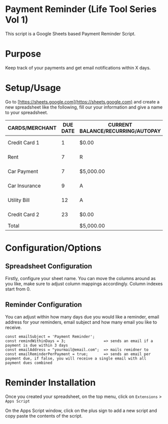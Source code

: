 # Payment Reminder (Life Tool Series Vol 1)

This script is a Google Sheets based Payment Reminder Script. 

# Purpose

Keep track of your payments and get email notifications within X days.

# Setup/Usage

Go to [https://sheets.google.com](https://sheets.google.com) and create a new spreadsheet like the following, fill our your information and give a name to your spreadsheet.

| CARDS/MERCHANT | DUE DATE | CURRENT BALANCE/RECURRING/AUTOPAY | Minimum Due/Payment | Payment URL                                                                        |
| -------------- | -------- | --------------------------------- | ------------------- | ---------------------------------------------------------------------------------- |
| Credit Card 1  | 1        | $0.00                             | $0.00               | [https://www.yourbank.com](https://www.yourbank.com/)                              |
| Rent           | 7        | R                                 | $500.00             | [https://payrent.com](https://payrent.com/)                                        |
| Car Payment    | 7        | $5,000.00                         | $200.00             | [https://carpayment.com](https://carpayment.com/)                                  |
| Car Insurance  | 9        | A                                 | $100.00             | [https://carinsurance.com](https://carinsurance.com/)                              |
| Utility Bill   | 12       | A                                 | $92.00              | [https://www.xfinity.com/](https://www.xfinity.com/)                               |
| Credit Card 2  | 23       | $0.00                             | $0.00               | [https://bankcard.com](https://bankcard.com) |
| Total          |          | $5,000.00                         | $892.00             |

# Configuration/Options

## Spreadsheet Configuration 

Firstly, configure your sheet name. 
You can move the columns around as you like, make sure to adjust column mappings accordingly. 
Column indexes start from 0. 

## Reminder Configuration

You can adjust within how many days due you would like a reminder, email address for your reminders, email subject and how many email you like to receive. 

```
const emailSubject = 'Payment Reminder';
const remindWithinDays = 3;                 => sends an email if a payment is due within 3 days
const emailAddress = "yourmail@email.com";  => mails remidner to
const emailReminderPerPayment = true;       => sends an email per payment due, if false, you will receive a single email with all payment dues combined
```

# Reminder Installation

Once you created your spreadsheet, on the top menu, click on `Extensions` > `Apps Script`

On the Apps Script window, click on the plus sign to add a new script and copy paste the contents of the script.


